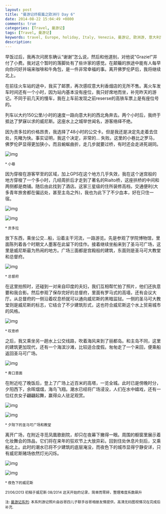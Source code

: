 ```yaml
---
layout: post
title: "曼游记终极篇之欧洲行 Day 6"
date: 2014-08-22 15:04:49 +0800
comments: true
categories: [Travel, 曼游记]
tags: [Travel, 曼游记]
keywords: travel, Europe, holiday, Italy, Venezia, 曼游记, 欧洲游, 意大利旅游, 自由行, 威尼斯
description: 
---
```

早饭过后，我再次问房东确认“谢谢”怎么说，然后和他道别，对他说"Grazie!"并付了小费。我对这个暂时的落脚处有了些许家的感觉。在颠簸的旅途中能有人每早向你问好并端来咖啡和牛角包，是一件非常幸福的事。离开佛罗伦萨后，我将继续北上。

在前往火车站的途中，我买了邮票，再次感叹意大利香烟店的无所不售。离火车发车时间还有一个小时，因为站内基本没有座位，我只好席地而坐，补完昨天的游记。不同于前几天的慢车，我在上车前发现之前reserse的高铁车票上是有座位号的。

列车以大约150公里/小时的速度一路向意大利的西北角奔去。两个小时后，我终于抵达了梦寐以求的威尼斯。这座水上之城举世闻名，游客络绎不绝。

因为贡多拉的价格昂贵，我选择了48小时的公交卡。但是我还是决定先走着去住处，先睹为快。事实证明，我这个决定，非常的... 失败。这里的小巷比之罗马，佛罗伦萨显得更加狭小，而且蜿蜒曲折，走几步就要过桥，有时还会走进死胡同。

<!-- more -->

![img][img1]

<sub>* 小巷</sub>

因为穿梭在游客罕至的区域，加上GPS在这个地方几乎失效，我在这个迷宫般的地方穿梭了一个多小时，几经周折后才走到了著名的Rialto桥，这座拱桥的中间和两侧都是商铺。随后由此找到了酒店。这家三星级的住所装修高档，交通便利(大多青年旅舍都在偏远处，甚至主岛之外)，我也为此下了不少血本，好在只住一宿。

![img][img2]

![img][img3]

<sub>* 贡多拉</sub>

放下东西，乘坐公交...船，沿着主干河流，一路游览。先是参观了学院博物馆，里面陈列着各个时期文人墨客在此留下的佳作。接着继续坐船来到了圣马可广场，这里是威尼斯最为热闹的地方。广场三面都是宫殿般的建筑，东面则是圣马可大教堂和总督府。

![img][img4]

<sub>* 总督府</sub>

在这里拍照时，还碰到一对来自印度的夫妇，我们互相帮忙拍了照片，他们还执意要和我合影。然后参观了保存完好的总督府，里面有罗马式的高墙，还有会议大厅。从总督府的一侧沿着叹息桥就可以通向威尼斯的黑暗监狱。一侧的圣马可大教堂则是威尼斯的标志，它结合了不少建筑形式，这也符合威尼斯这个水上贸易城市的风格。

![img][img5]

<sub>* 叹息桥</sub>

之后，我又乘坐另一趟水上公交线路，吹着海风来到了丽都岛。和主岛不同，这里的建筑更加现代，还有一个海滨沙滩，比较适合度假。匆匆走了一个来回，便乘船返回圣马可广场。

![img][img6]

<sub>* 青口意面</sub>

在附近吃了晚饭后，登上了广场上近百米的高塔，一览全城。此时已是傍晚时分，夕阳西下，余晖熠熠，海鸟飞翔。潮水已经将广场浸没，人们在水中嬉戏，还有一位红衣女子翩翩起舞，赢得众人驻足观赏。

![img][img7]

![img][img8]

<sub>* 夕阳下的圣马可广场和教堂</sub>

离开广场，在附近寻觅凤凰歌剧院，却只在夜幕下撇得一眼。周围的橱窗里展示着化妆舞会的饰品，它们将在来年的狂欢节上大放异彩。回到住处休息片刻后，又乘船北上。此时的潮水已将不少建筑的底层淹没，而夜色下的城市显得宁静安详，只有威尼斯赌场依然灯光闪烁。

![img][img9]

![img][img10]

<sub>* 夜色下的威尼斯</sub>

<sub>21/06/2013 初稿于威尼斯 08/2014 这天开始的记录，简单而零碎，整理难度系数飙升 </sub>

<sub>注: [曼游记系列](/blog/categories/man-you-ji/): 本系列游记照片由谷哥四儿子联手谷哥相册友情提供，高清无码图视情况在完成后补充. </sub>

[img1]: https://lh6.googleusercontent.com/-Az2GKwUcerI/Uv9q8hk7OdI/AAAAAAAAAb8/WpLLzQJ_Nks/w300/IMG_20130620_114319.jpg

[img2]: https://lh5.googleusercontent.com/-jM_DR56sfrM/Uv9q8khOL_I/AAAAAAAAAtU/1_IRBHvsQ5A/w300/IMG_20130620_111819.jpg

[img3]: https://lh3.googleusercontent.com/-xiz6DH_VetI/Uv9rIzvCgJI/AAAAAAAAAcQ/jVKDVwqgJb4/w400/IMG_20130620_142248.jpg

[img4]: https://lh4.googleusercontent.com/-NVN0ZCR9dQ8/Uv9rQOc2FoI/AAAAAAAAAcg/o_inVUko9bM/w400/IMG_20130620_142305.jpg

[img5]: https://lh5.googleusercontent.com/-GbRAUkajcXU/Uv9rexq11sI/AAAAAAAAAdA/SiGsNzC2B_M/w300/IMG_20130620_175917.jpg

[img6]: https://lh3.googleusercontent.com/-JTICn6nIUsc/Uv9rRCWIC4I/AAAAAAAAAco/rZVZgDcSWUk/w300/IMG_20130620_161106.jpg

[img7]: https://lh4.googleusercontent.com/-BIbetcX-EuA/Uv9rd_Yms0I/AAAAAAAAAc4/BvwG31WlqUs/w300/IMG_20130620_190957.jpg

[img8]: https://lh4.googleusercontent.com/--Q-eZDcUzss/Uv9rnHtFUFI/AAAAAAAAAdQ/LzRxdzqbkg8/w300/IMG_20130620_191649.jpg

[img9]: https://lh5.googleusercontent.com/-nbZ7CiLLDbY/Uv9rnk2frCI/AAAAAAAAAdY/RFg4eWd_K38/w400/IMG_20130620_200134.jpg

[img10]: https://lh4.googleusercontent.com/-2jtIPlGzCIg/Uv9rnhrbrYI/AAAAAAAAAdU/UOwqAkpJu-k/w300/IMG_20130620_204050.jpg